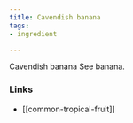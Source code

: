 ```yaml
---
title: Cavendish banana
tags:
- ingredient

---
```

Cavendish banana See banana.

### Links

* [[common-tropical-fruit]]
